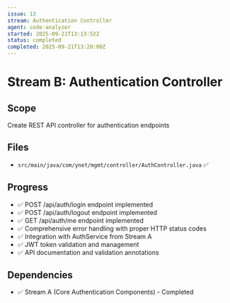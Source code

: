 ```yaml
---
issue: 13
stream: Authentication Controller
agent: code-analyzer
started: 2025-09-21T13:13:52Z
status: completed
completed: 2025-09-21T13:20:00Z
---
```


# Stream B: Authentication Controller

## Scope
Create REST API controller for authentication endpoints

## Files
- `src/main/java/com/ynet/mgmt/controller/AuthController.java` ✅

## Progress
- ✅ POST /api/auth/login endpoint implemented
- ✅ POST /api/auth/logout endpoint implemented
- ✅ GET /api/auth/me endpoint implemented
- ✅ Comprehensive error handling with proper HTTP status codes
- ✅ Integration with AuthService from Stream A
- ✅ JWT token validation and management
- ✅ API documentation and validation annotations

## Dependencies
- ✅ Stream A (Core Authentication Components) - Completed